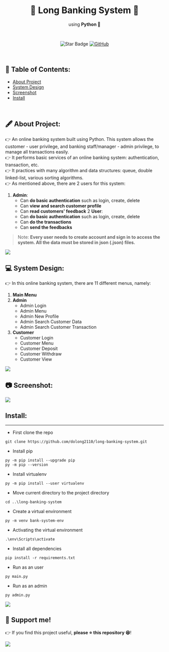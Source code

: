 <h1 align="center">🏦 Long Banking System 🏦 </h1>
<p align="center">using <b>Python 🐍</b></p><br>
<p align="center">
  <img src="https://img.shields.io/static/v1?label=%F0%9F%8C%9F&message=If%20Useful&style=style=flat&color=BC4E99" alt="Star Badge"/>
  <a href="https://www.github.com/dolong2110">
    <img src="https://img.shields.io/github/followers/dolong2110?style=social&link=https://www.github.com/dolong2110" alt="GitHub"/>
  </a>
</p>
<br>

## 📃 Table of Contents:
  - [About Project](#-about-project)
  - [System Design](#-system-design)
  - [Screenshot](#-screenshot)
  - [Install](#-install)

<br>

## 🖋 About Project:
👉 An online banking system built using Python. This system allows the customer - user privilege, and banking staff/manager - admin privilege, to manage all transactions easily. <br>
👉 It performs basic services of an online banking system: authentication, transaction, etc. <br>
👉 It practices with many algorithm and data structures: queue, double linked-list, various sorting algorithms. <br>
👉 As mentioned above, there are 2 users for this system:
1. **Admin**:
    - Can **do basic authentication** such as login, create, delete
    - Can **view and search customer profile**
    - Can **read customers' feedback**
2 **User**:
    - Can **do basic authentication**  such as login, create, delete
    - Can **do the transactions**
    - Can **send the feedbacks**

> Note: **Every user needs to create account and sign in to access the system. All the data must be stored in json (.json) files.**<br>

[![](https://img.shields.io/badge/back%20to%20top-%E2%86%A9-red)](#-table-of-contents)
<br>

## 💻 System Design:
👉 In this online banking system, there are 11 different menus, namely:
1. **Main Menu**
2. **Admin**
    - Admin Login
    - Admin Menu
    - Admin New Profile
    - Admin Search Customer Data
    - Admin Search Customer Transaction
3. **Customer**
    - Customer Login
    - Customer Menu
    - Customer Deposit 
    - Customer Withdraw
    - Customer View

[![](https://img.shields.io/badge/back%20to%20top-%E2%86%A9-red)](#-table-of-contents)
<br>

## 📷 Screenshot:


[![](https://img.shields.io/badge/back%20to%20top-%E2%86%A9-red)](#-table-of-contents)
<br>

## Install:

---

- First clone the repo

```
git clone https://github.com/dolong2110/long-banking-system.git
```

- Install pip

```
py -m pip install --upgrade pip
py -m pip --version
```

- Install virtualenv

```
py -m pip install --user virtualenv
```

- Move current directory to the project directory

```
cd ..\long-banking-system
```

- Create a virtual environment

```
py -m venv bank-system-env
```

- Activating the virtual environment

```
.\env\Scripts\activate
```

- Install all dependencies

```
pip install -r requirements.txt
```

- Run as an user

```
py main.py
```

- Run as an admin

```
py admin.py
```

[![](https://img.shields.io/badge/back%20to%20top-%E2%86%A9-red)](#-table-of-contents)
<br>

## 🙌 Support me!

👉 If you find this project useful, **please ⭐ this repository 😆**!

[![](https://img.shields.io/badge/back%20to%20top-%E2%86%A9-red)](#-table-of-contents)
<br>